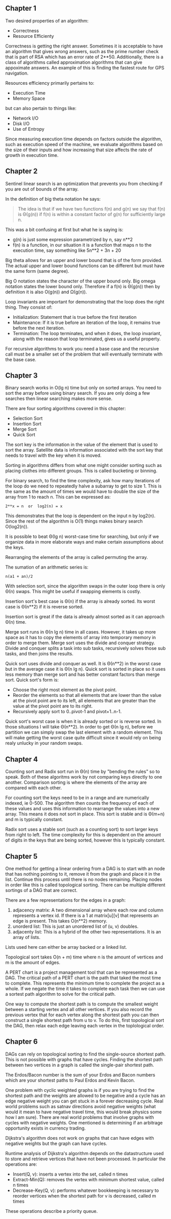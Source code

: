 
## Chapter 1

Two desired properties of an algorithm:

- Correctness
- Resource Efficienty

Correctness is getting the right answer. Sometimes it is acceptable to have an
algorithm that gives wrong answers, such as the prime number check that is
part of RSA which has an error rate of 2**50. Additionally, there is a class
of algorithms called approximation algorithms that can give appoximate
answers. An example of this is finding the fastest route for GPS navigation.

Resources efficiency primarily pertains to:

- Execution Time
- Memory Space

but can also pertain to things like:

- Network I/O
- Disk I/O
- Use of Entropy

Since measuring execution time depends on factors outside the algorithm, such
as execution speed of the machine, we evaluate algorithms based on the size of
their inputs and how increasing that size affects the rate of growth in
execution time.

## Chapter 2

Sentinel linear search is an optimization that prevents you from checking if
you are out of bounds of the array.

In the definition of big theta notation he says:

> The idea is that if we have two functions f(n) and g(n) we say that f(n) is
> Θ(g(n)) if f(n) is within a constant factor of g(n) for sufficiently large
> n.

This was a bit confusing at first but what he is saying is:

- g(n) is just some expression parametrized by n, say n**2
- f(n) is a function, in our situation it is a function that maps n to the
  execution time, say something like 5n**2 + 3n + 20

Big theta allows for an upper and lower bound that is of the form provided.
The actual upper and lower bound functions can be different but must have the
same form (same degree).

Big O notation states the character of the upper bound only. Big omega
notation states the lower bound only. Therefore if a f(n) is Θ(g(n)) then by
definition it is also O(g(n)) and Ω(g(n)).

Loop invariants are important for demonstrating that the loop does the right
thing. They consist of:

- Initialization: Statement that is true before the first iteration
- Maintenance: If it is true before an iteration of the loop, it remains true
  before the next iteration.
- Termination: The loop terminates, and when it does, the loop invariant,
  along with the reason that loop terminated, gives us a useful property.

For recursive algorithms to work you need a base case and the recursive call
must be a smaller set of the problem that will eventually terminate with the
base case.

## Chapter 3

Binary search works in O(lg n) time but only on sorted arrays.  You need to
sort the array before using binary search. If you are only doing a few
searches then linear searching makes more sense.

There are four sorting algorithms covered in this chapter:

- Selection Sort
- Insertion Sort
- Merge Sort
- Quick Sort

The sort key is the information in the value of the element that is used to
sort the array. Satellite data is information associated with the sort key
that needs to travel with the key when it is moved.

Sorting in algorithms differs from what one might consider sorting such as
placing clothes into different groups. This is called bucketing or binning.

For binary search, to find the time complexity, ask how many iterations of the
loop do we need to repeatedly halve a subarray to get to size 1. This is the
same as the amount of times we would have to double the size of the array from
1 to reach n. This can be expressed as:

    2**x = n  or  log2(n) = x

This demonstrates that the loop is dependent on the input n by log2(n). Since
the rest of the algorithm is O(1) things makes binary search O(log2(n)).

It is possible to beat Θ(lg n) worst-case time for searching, but only if we
organize data in more elaborate ways and make certain assumptions about the
keys.

Rearranging the elements of the array is called permuting the array.

The sumation of an arithmetic series is:

    n(a1 + an)/2

With selection sort, since the algorithm swaps in the outer loop there is only
Θ(n) swaps. This might be useful if swapping elements is costly.

Insertion sort's best case is Θ(n) if the array is already sorted. Its worst
case is Θ(n**2) if it is reverse sorted.

Insertion sort is great if the data is already almost sorted as it can
approach Θ(n) time.

Merge sort runs in Θ(n lg n) time in all cases. However, it takes up more
space as it has to copy the elements of array into temporary memory in order
to merge them. Merge sort uses the divide and conquer strategy. Divide and
conquer splits a task into sub tasks, recursively solves those sub tasks, and
then joins the results.

Quick sort uses divide and conquer as well. It is Θ(n**2) in the worst case
but in the average case it is Θ(n lg n). Quick sort is sorted in place so it
uses less memory than merge sort and has better constant factors than merge
sort. Quick sort's form is:

- Choose the right most element as the pivot point.
- Reorder the elements so that all elements that are lower than the value at
  the pivot point are to its left, all elements that are greater than the
  value at the pivot point are to its right.
- Recursively apply sort to 0..pivot-1 and pivot+1..n-1.

Quick sort's worst case is when it is already sorted or is reverse sorted. In
those situations I will take Θ(n**2). In order to get Θ(n lg n), before we
partition we can simply swap the last element with a random element. This will
make getting the worst case quite difficult since it would rely on being realy
unlucky in your random swaps.

## Chapter 4

Counting sort and Radix sort run in Θ(n) time by "bending the rules" so to
speak. Both of these algoritms work by not comparing keys directly to one
another. Comparison sorting is where the elements of the array are compared
with each other.

For counting sort the keys need to be in a range and are numerically indexed,
ie 0-500. The algorithm then counts the frequency of each of these values and
uses this information to rearrange the values into a new array. This means it
does not sort in place. This sort is stable and is Θ(m+n) and m is typically
constant.

Radix sort uses a stable sort (such as a counting sort) to sort larger keys
from right to left. The time complexity for this is dependent on the amount of
digits in the keys that are being sorted, however this is typically constant.

## Chapter 5

One method for getting a linear ordering from a DAG is to start with an
node that has nothing pointing to it, remove it from the graph and place it
in the list. Continue this process until there is no nodes remaining. Placing
nodes in order like this is called topological sorting. There can be multiple
different sortings of a DAG that are correct.

There are a few representations for the edges in a graph:

1. adjacency matrix: A two dimensional array where each row and column
   represents a vertex id. If there is a 1 at matrix[u][v] that represents an
   edge is present. This takes O(n**2) memory.
2. unorderd list: This is just an unordered list of (u, v) doubles.
3. adjacenty list: This is a hybrid of the other two representations. It is an
   array of lists.

Lists used here can either be array backed or a linked list.

Topological sort takes O(n + m) time where n is the amount of vertices and m
is the amount of edges.

A PERT chart is a project management tool that can be represented as a DAG.
The critical path of a PERT chart is the path that taked the most time to
complete. This represents the minimum time to complete the project as a whole.
If we negate the time it takes to complete each task then we can use a sortest
path algorithm to solve for the critical path.

One way to compute the shortest path is to compute the smallest weight between
a starting vertex and all other vertices. If you also record the previous
vertex that for each vertex along the shortest path you can then construct a
single shortest path from u to v. To do this, first topological sort the DAG,
then relax each edge leaving each vertex in the toplological order.

## Chapter 6

DAGs can rely on topological sorting to find the single-source shortest path.
This is not possible with graphs that have cycles. Finding the shortest path
between two vertices in a graph is called the single-pair shortest path.

The Erdos/Bacon number is the sum of your Erdos and Bacon numbers which are
your shortest paths to Paul Erdos and Kevin Bacon.

One problem with cyclic weighted graphs is if you are trying to find the
shortest path and the weights are allowed to be negative and a cycle has an
edge negative weight you can get stuck in a forever decreasing cycle. Real
world problems such as satnav directions avoid negative weights (what would it
mean to have negative travel time, this would break physics some how I am
sure). There are real world problems that involve graphs with cycles with
negative weights. One mentioned is determining if an arbitrage opportunity
exists in currency trading.

Dijkstra's algorithm does not work on graphs that can have edges with negative
weights but the graph can have cycles.

Runtime analysis of Dijkstra's algorithm depends on the datastructure used to
store and retrieve vertices that have not been processed. In particular the
operations are:

- Insert(Q, v): inserts a vertex into the set, called n times
- Extract-Min(Q): removes the vertex with minimum shortest value, called
  n times
- Decrease-Key(Q, v): performs whatever bookkeeping is necessary to reorder
  vertices when the shortest path for v is decreased, called m times

These operations describe a priority queue.
